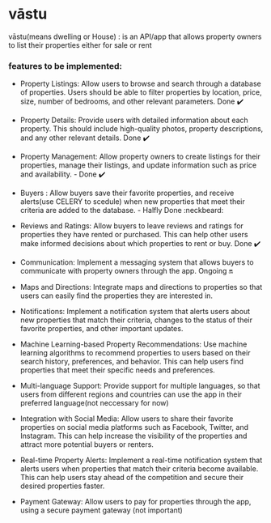 # vāstu

vāstu(means dwelling or House) : is an API/app that allows property owners to list their properties either for sale or rent

### features to be implemented:

- Property Listings: Allow users to browse and search through a database of properties. Users should be able to filter properties by location, price, size, number of bedrooms, and other relevant parameters. Done :heavy_check_mark:

- Property Details: Provide users with detailed information about each property. This should include high-quality photos, property descriptions, and any other relevant details. Done :heavy_check_mark:

- Property Management: Allow property owners to create listings for their properties, manage their listings, and update information such as price and availability. - Done :heavy_check_mark:


- Buyers : Allow buyers save their favorite properties, and receive  alerts(use CELERY to scedule) when new properties that meet their criteria are added to the database. - Halfly Done :neckbeard:

- Reviews and Ratings: Allow buyers to leave reviews and ratings for properties they have rented or purchased. This can help other users make informed decisions about which properties to rent or buy. Done :heavy_check_mark:

- Communication: Implement a messaging system that allows buyers to communicate with property owners through the app. Ongoing :on:

- Maps and Directions: Integrate maps and directions to properties so that users can easily find the properties they are interested in.

- Notifications: Implement a notification system that alerts users about new properties that match their criteria, changes to the status of their favorite properties, and other important updates.

- Machine Learning-based Property Recommendations: Use machine learning algorithms to recommend properties to users based on their search history, preferences, and behavior. This can help users find properties that meet their specific needs and preferences.

- Multi-language Support: Provide support for multiple languages, so that users from different regions and countries can use the app in their preferred language(not neccessary for now)

- Integration with Social Media: Allow users to share their favorite properties on social media platforms such as Facebook, Twitter, and Instagram. This can help increase the visibility of the properties and attract more potential buyers or renters.

- Real-time Property Alerts: Implement a real-time notification system that alerts users when properties that match their criteria become available. This can help users stay ahead of the competition and secure their desired properties faster.

- Payment Gateway: Allow users to pay for properties through the app, using a secure payment gateway (not important)
